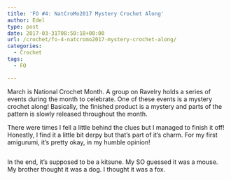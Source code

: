 ```yaml
---
title: 'FO #4: NatCroMo2017 Mystery Crochet Along'
author: Edel
type: post
date: 2017-03-31T08:50:18+00:00
url: /crochet/fo-4-natcromo2017-mystery-crochet-along/
categories:
  - Crochet
tags:
  - FO

---
```

March is National Crochet Month. A group on Ravelry holds a series of events during the month to celebrate. One of these events is a mystery crochet along! Basically, the finished product is a mystery and parts of the pattern is slowly released throughout the month.

There were times I fell a little behind the clues but I managed to finish it off! Honestly, I find it a little bit derpy but that&#8217;s part of it&#8217;s charm. For my first amigurumi, it&#8217;s pretty okay, in my humble opinion!

<img data-attachment-id="404" data-permalink="http://edelgrace.me/blog/crochet/fo-4-natcromo2017-mystery-crochet-along/attachment/tmp_32556-20170326_133402-849415503/" data-orig-file="https://i1.wp.com/edelgrace.me/blog/wp-content/uploads/2017/03/tmp_32556-20170326_133402-849415503-e1490763225334.jpg?fit=600%2C1067" data-orig-size="600,1067" data-comments-opened="1" data-image-meta="{&quot;aperture&quot;:&quot;2.4&quot;,&quot;credit&quot;:&quot;&quot;,&quot;camera&quot;:&quot;LG-K210&quot;,&quot;caption&quot;:&quot;&quot;,&quot;created_timestamp&quot;:&quot;1490535242&quot;,&quot;copyright&quot;:&quot;&quot;,&quot;focal_length&quot;:&quot;3.18&quot;,&quot;iso&quot;:&quot;400&quot;,&quot;shutter_speed&quot;:&quot;0&quot;,&quot;title&quot;:&quot;&quot;,&quot;orientation&quot;:&quot;6&quot;}" data-image-title="tmp_32556-20170326_133402-849415503" data-image-description="" data-medium-file="https://i1.wp.com/edelgrace.me/blog/wp-content/uploads/2017/03/tmp_32556-20170326_133402-849415503-e1490763225334.jpg?fit=169%2C300" data-large-file="https://i1.wp.com/edelgrace.me/blog/wp-content/uploads/2017/03/tmp_32556-20170326_133402-849415503-e1490763225334.jpg?fit=576%2C1024" src="https://i1.wp.com/edelgrace.me/blog/wp-content/uploads/2017/03/tmp_32556-20170326_133402-849415503-e1490763225334.jpg?resize=600%2C1067" alt="" class="alignleft size-full wp-image-404" data-recalc-dims="1" />

In the end, it&#8217;s supposed to be a kitsune. My SO guessed it was a mouse. My brother thought it was a dog. I thought it was a fox.